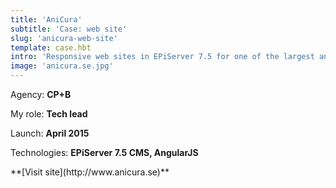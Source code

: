 ```yaml
---
title: 'AniCura'
subtitle: 'Case: web site'
slug: 'anicura-web-site'
template: case.hbt
intro: 'Responsive web sites in EPiServer 7.5 for one of the largest animal hospitals in Scandinavia.'
image: 'anicura.se.jpg'
---
```




Agency: **CP+B**

My role: **Tech lead**

Launch: **April 2015**

Technologies: **EPiServer 7.5 CMS, AngularJS**

<p class="center">
**[Visit site](http://www.anicura.se)**
</p>

